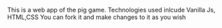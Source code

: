 This is a web app of the pig game. Technologies used inlcude Vanilla Js, HTML,CSS
You can fork it and make changes to it as you wish
